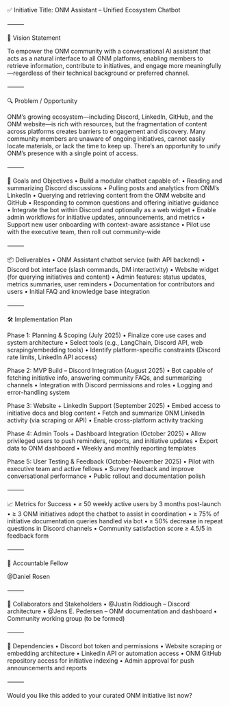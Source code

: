 ✅ Initiative Title: ONM Assistant – Unified Ecosystem Chatbot

⸻

🧠 Vision Statement

To empower the ONM community with a conversational AI assistant that acts as a natural interface to all ONM platforms, enabling members to retrieve information, contribute to initiatives, and engage more meaningfully—regardless of their technical background or preferred channel.

⸻

🔍 Problem / Opportunity

ONM’s growing ecosystem—including Discord, LinkedIn, GitHub, and the ONM website—is rich with resources, but the fragmentation of content across platforms creates barriers to engagement and discovery. Many community members are unaware of ongoing initiatives, cannot easily locate materials, or lack the time to keep up. There’s an opportunity to unify ONM’s presence with a single point of access.

⸻

🎯 Goals and Objectives
	•	Build a modular chatbot capable of:
	•	Reading and summarizing Discord discussions
	•	Pulling posts and analytics from ONM’s LinkedIn
	•	Querying and retrieving content from the ONM website and GitHub
	•	Responding to common questions and offering initiative guidance
	•	Integrate the bot within Discord and optionally as a web widget
	•	Enable admin workflows for initiative updates, announcements, and metrics
	•	Support new user onboarding with context-aware assistance
	•	Pilot use with the executive team, then roll out community-wide

⸻

📦 Deliverables
	•	ONM Assistant chatbot service (with API backend)
	•	Discord bot interface (slash commands, DM interactivity)
	•	Website widget (for querying initiatives and content)
	•	Admin features: status updates, metrics summaries, user reminders
	•	Documentation for contributors and users
	•	Initial FAQ and knowledge base integration

⸻

🛠️ Implementation Plan

Phase 1: Planning & Scoping (July 2025)
	•	Finalize core use cases and system architecture
	•	Select tools (e.g., LangChain, Discord API, web scraping/embedding tools)
	•	Identify platform-specific constraints (Discord rate limits, LinkedIn API access)

Phase 2: MVP Build – Discord Integration (August 2025)
	•	Bot capable of fetching initiative info, answering community FAQs, and summarizing channels
	•	Integration with Discord permissions and roles
	•	Logging and error-handling system

Phase 3: Website + LinkedIn Support (September 2025)
	•	Embed access to initiative docs and blog content
	•	Fetch and summarize ONM LinkedIn activity (via scraping or API)
	•	Enable cross-platform activity tracking

Phase 4: Admin Tools + Dashboard Integration (October 2025)
	•	Allow privileged users to push reminders, reports, and initiative updates
	•	Export data to ONM dashboard
	•	Weekly and monthly reporting templates

Phase 5: User Testing & Feedback (October–November 2025)
	•	Pilot with executive team and active fellows
	•	Survey feedback and improve conversational performance
	•	Public rollout and documentation polish

⸻

📈 Metrics for Success
	•	≥ 50 weekly active users by 3 months post-launch
	•	≥ 3 ONM initiatives adopt the chatbot to assist in coordination
	•	≥ 75% of initiative documentation queries handled via bot
	•	≥ 50% decrease in repeat questions in Discord channels
	•	Community satisfaction score ≥ 4.5/5 in feedback form

⸻

👥 Accountable Fellow

@Daniel Rosen

⸻

🤝 Collaborators and Stakeholders
	•	@Justin Riddiough – Discord architecture
	•	@Jens E. Pedersen – ONM documentation and dashboard
	•	Community working group (to be formed)

⸻

🧩 Dependencies
	•	Discord bot token and permissions
	•	Website scraping or embedding architecture
	•	LinkedIn API or automation access
	•	ONM GitHub repository access for initiative indexing
	•	Admin approval for push announcements and reports

⸻

Would you like this added to your curated ONM initiative list now?